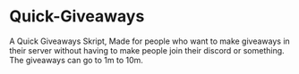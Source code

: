 # Quick-Giveaways
A Quick Giveaways Skript, Made for people who want to make giveaways in their server without having to make people join their discord or something. The giveaways can go to 1m to 10m.
